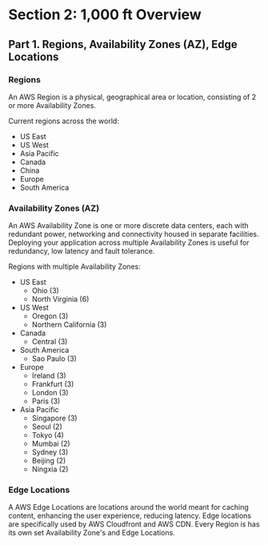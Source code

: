 # Section 2: 1,000 ft Overview

## Part 1. Regions, Availability Zones (AZ), Edge Locations

### Regions

An AWS Region is a physical, geographical area or location, consisting of 2 or more Availability Zones.

Current regions across the world:

- US East
- US West
- Asia Pacific
- Canada
- China
- Europe
- South America


### Availability Zones (AZ)

An AWS Availability Zone is one or more discrete data centers, each with redundant power, networking and connectivity housed in separate facilities. Deploying your application across multiple Availability Zones is useful for redundancy, low latency and fault tolerance.

Regions with multiple Availability Zones:

- US East
  - Ohio (3)
  - North Virginia (6)
- US West
  - Oregon (3)
  - Northern California (3)
- Canada
  - Central (3)
- South America
  - Sao Paulo (3)
- Europe
  - Ireland (3)
  - Frankfurt (3)
  - London (3)
  - Paris (3)
- Asia Pacific
  - Singapore (3)
  - Seoul (2)
  - Tokyo (4)
  - Mumbai (2)
  - Sydney (3)
  - Beijing (2)
  - Ningxia (2)

### Edge Locations

A AWS Edge Locations are locations around the world meant for caching content, enhancing the user experience, reducing latency. Edge locations are specifically used by AWS Cloudfront and AWS CDN. Every Region is has its own set Availability Zone's and Edge Locations.

